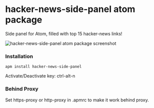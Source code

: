 # hacker-news-side-panel atom package

Side panel for Atom, filled with top 15 hacker-news links!

![hacker-news-side-panel atom package screenshot](https://cloud.githubusercontent.com/assets/1485640/15486222/b3f9caf2-2109-11e6-9a0f-90cf8f48dae6.png)

### Installation

```
apm install hacker-news-side-panel
```

Activate/Deactivate key: ctrl-alt-n

### Behind Proxy

Set https-proxy or http-proxy in .apmrc to make it work behind proxy.
